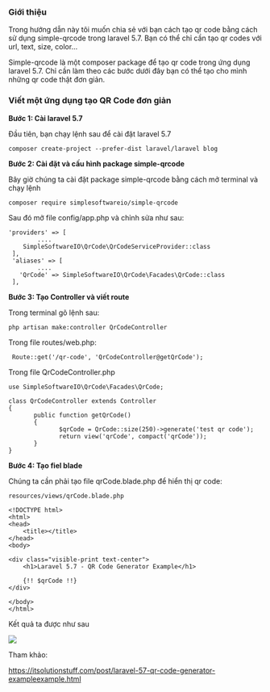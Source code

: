 ###  Giới thiệu

   Trong hướng dẫn này tôi muốn chia sẻ với bạn cách tạo qr code bằng cách sử dụng simple-qrcode trong laravel 5.7. Bạn 
   có thể chỉ cần tạo qr codes với url, text, size, color...
   
   Simple-qrcode là một composer package để tạo qr code trong ứng dụng laravel 5.7. Chỉ cần làm theo các bước dưới đây 
   bạn có thể tạo cho mình những qr code thật đơn giản.
   
### Viết một ứng dụng tạo QR Code đơn giản

**Bước 1: Cài laravel 5.7**

Đầu tiên, bạn chạy lệnh sau để cài đặt laravel 5.7
```
composer create-project --prefer-dist laravel/laravel blog
```
     
**Bước 2: Cài đặt và cấu hình package simple-qrcode**

   Bây giờ chúng ta cài đặt package simple-qrcode bằng cách mở terminal và chạy lệnh
    
```
composer require simplesoftwareio/simple-qrcode
```
    
 Sau đó mở file config/app.php và chỉnh sửa như sau:
 
```
'providers' => [
        ....
    SimpleSoftwareIO\QrCode\QrCodeServiceProvider::class
 ],
 'aliases' => [
        ....
   'QrCode' => SimpleSoftwareIO\QrCode\Facades\QrCode::class
 ],
```
    
   **Bước 3: Tạo Controller và viết route**
   
   Trong terminal gõ lệnh sau:
```
php artisan make:controller QrCodeController
```
     
  Trong file routes/web.php:
```
 Route::get('/qr-code', 'QrCodeController@getQrCode');
```
     
 Trong file QrCodeController.php
```
use SimpleSoftwareIO\QrCode\Facades\QrCode;

class QrCodeController extends Controller
{
       public function getQrCode()
       {
              $qrCode = QrCode::size(250)->generate('test qr code');
              return view('qrCode', compact('qrCode'));
       }
}  
```
             
   
   **Bước 4: Tạo fiel blade**
   
   Chúng ta cần phải tạo file qrCode.blade.php để hiển thị qr code: 
```
resources/views/qrCode.blade.php
```
```
<!DOCTYPE html>
<html>
<head>
    <title></title>
</head>
<body>

<div class="visible-print text-center">
    <h1>Laravel 5.7 - QR Code Generator Example</h1>

    {!! $qrCode !!}
</div>

</body>
</html>
```
     
  Kết quả ta được như sau 
    
   ![](https://images.viblo.asia/3d28abee-babf-4264-8f01-93722e35c6f2.PNG)
   
   Tham khảo:
   
   https://itsolutionstuff.com/post/laravel-57-qr-code-generator-exampleexample.html